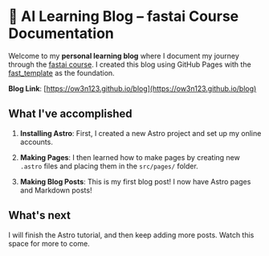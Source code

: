 # 📘 AI Learning Blog – fastai Course Documentation

Welcome to my __personal learning blog__ where I document my journey through the [fastai course](https://course.fast.ai/). I created this blog using GitHub Pages with the [fast_template](https://www.fast.ai/posts/2020-01-16-fast_template.html) as the foundation.

**Blog Link**: [https://ow3n123.github.io/blog](https://ow3n123.github.io/blog)


## What I've accomplished

1. **Installing Astro**: First, I created a new Astro project and set up my online accounts.

2. **Making Pages**: I then learned how to make pages by creating new `.astro` files and placing them in the `src/pages/` folder.

3. **Making Blog Posts**: This is my first blog post! I now have Astro pages and Markdown posts!

## What's next

I will finish the Astro tutorial, and then keep adding more posts. Watch this space for more to come.
